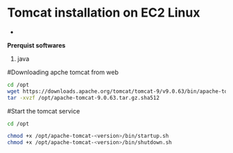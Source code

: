 # Tomcat installation on EC2 Linux
-
**Prerquist softwares**
1. java

#Downloading apche tomcat from web
```sh
cd /opt
wget https://downloads.apache.org/tomcat/tomcat-9/v9.0.63/bin/apache-tomcat-9.0.63.tar.gz.sha512
tar -xvzf /opt/apache-tomcat-9.0.63.tar.gz.sha512
```
#Start the tomcat service
```sh
cd /opt

chmod +x /opt/apache-tomcat-<version>/bin/startup.sh 
chmod +x /opt/apache-tomcat-<version>/bin/shutdown.sh
```

